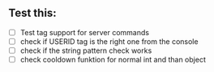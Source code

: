 ## Test this:

* [ ] Test tag support for server commands
* [ ] check if USERID tag is the right one from the console
* [ ] check if the string pattern check works
* [ ] check cooldown funktion for normal int and than object
